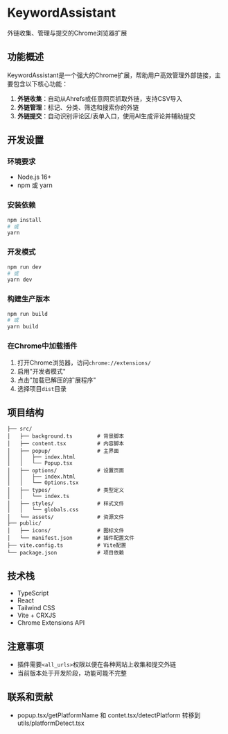 # KeywordAssistant

外链收集、管理与提交的Chrome浏览器扩展

## 功能概述

KeywordAssistant是一个强大的Chrome扩展，帮助用户高效管理外部链接，主要包含以下核心功能：

1. **外链收集**：自动从Ahrefs或任意网页抓取外链，支持CSV导入
2. **外链管理**：标记、分类、筛选和搜索你的外链
3. **外链提交**：自动识别评论区/表单入口，使用AI生成评论并辅助提交

## 开发设置

### 环境要求

- Node.js 16+
- npm 或 yarn

### 安装依赖

```bash
npm install
# 或 
yarn
```

### 开发模式

```bash
npm run dev
# 或
yarn dev
```

### 构建生产版本

```bash
npm run build
# 或
yarn build
```

### 在Chrome中加载插件

1. 打开Chrome浏览器，访问`chrome://extensions/`
2. 启用"开发者模式"
3. 点击"加载已解压的扩展程序"
4. 选择项目`dist`目录

## 项目结构

```
├── src/
│   ├── background.ts        # 背景脚本 
│   ├── content.tsx          # 内容脚本
│   ├── popup/               # 主界面
│   │   ├── index.html       
│   │   └── Popup.tsx        
│   ├── options/             # 设置页面
│   │   ├── index.html
│   │   └── Options.tsx
│   ├── types/               # 类型定义
│   │   └── index.ts
│   ├── styles/              # 样式文件
│   │   └── globals.css
│   └── assets/              # 资源文件
├── public/
│   ├── icons/               # 图标文件
│   └── manifest.json        # 插件配置文件
├── vite.config.ts           # Vite配置
└── package.json             # 项目依赖
```

## 技术栈

- TypeScript
- React
- Tailwind CSS
- Vite + CRXJS
- Chrome Extensions API

## 注意事项

- 插件需要`<all_urls>`权限以便在各种网站上收集和提交外链
- 当前版本处于开发阶段，功能可能不完整

## 联系和贡献
- popup.tsx/getPlatformName 和 contet.tsx/detectPlatform 转移到 utils/platformDetect.tsx